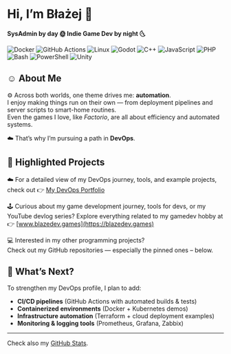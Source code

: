 # Hi, I’m Błażej 👋

**SysAdmin by day 🌞 Indie Game Dev by night 🌜**

![Docker](https://img.shields.io/badge/Docker-2496ED?logo=docker&logoColor=white)
![GitHub Actions](https://img.shields.io/badge/GitHub_Actions-2088FF?logo=githubactions&logoColor=white)
![Linux](https://img.shields.io/badge/Linux-FCC624?logo=linux&logoColor=black)
![Godot](https://img.shields.io/badge/Godot-478CBF?logo=godotengine&logoColor=white)
![C++](https://img.shields.io/badge/C++-00599C?logo=cplusplus&logoColor=white)
![JavaScript](https://img.shields.io/badge/JavaScript-F7DF1E?logo=javascript&logoColor=black)
![PHP](https://img.shields.io/badge/PHP-777BB4?logo=php&logoColor=black)
![Bash](https://img.shields.io/badge/Bash-4EAA25?logo=gnubash&logoColor=white)
![PowerShell](https://img.shields.io/badge/PowerShell-5391FE?logo=powershell&logoColor=white)
![Unity](https://img.shields.io/badge/Unity-000000?logo=unity&logoColor=white)


## ☺️ About Me

⚙️ Across both worlds, one theme drives me: **automation**.  
I enjoy making things run on their own — from deployment pipelines and server scripts to smart-home routines.  
Even the games I love, like *Factorio*, are all about efficiency and automated systems.  

☁️ That’s why I’m pursuing a path in **DevOps**.


## 🌟 Highlighted Projects

☁️ For a detailed view of my DevOps journey, tools, and example projects, check out 👉 [My DevOps Portfolio](./DevOps.md)

🕹️ Curious about my game development journey, tools for devs, or my YouTube devlog series? Explore everything related to my gamedev hobby at 👉 [www.blazedev.games](https://blazedev.games)

💻 Interested in my other programming projects?  
Check out my GitHub repositories — especially the pinned ones – below.


## 🔮 What’s Next?

To strengthen my DevOps profile, I plan to add:  
- **CI/CD pipelines** (GitHub Actions with automated builds & tests)  
- **Containerized environments** (Docker + Kubernetes demos)  
- **Infrastructure automation** (Terraform + cloud deployment examples)  
- **Monitoring & logging tools** (Prometheus, Grafana, Zabbix)

---

Check also my [GitHub Stats](github-stats.md).